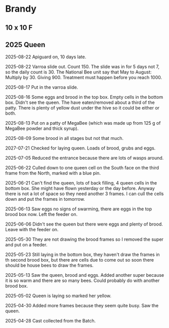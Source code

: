# Brandy

## 10 x 10 F

## 2025 Queen

2025-08-22 Apiguard on, 10 days late.

2025-08-22 Varroa slide out.  Count 150.  The slide was in for 5 days not 7, so the daily count is 30.  The National Bee unit say that May to August: Multiply by 30.  Giving 900.  Treatment must happen before you reach 1000.

2025-08-17 Put in the varroa slide.

2025-08-16 Some eggs and brood in the top box.  Empty cells in the bottom box.  Didn't see the queen.  The have eaten/removed about a third of the patty.  There is plenty of yellow dust under the hive so it could be either or both.  

2025-08-13 Put on a patty of MegaBee (which was made up from 125 g of MegaBee powder and thick syrup).

2025-08-09 Some brood in all stages but not that much.

2027-07-21 Checked for laying queen.  Loads of brood, grubs and eggs.

2025-07-05 Reduced the entrance because there are lots of wasps around.

2025-06-22 Culled down to one queen cell on the South face on the third frame from the North, marked with a blue pin.

2025-06-21 Can't find the queen, lots of back filling, 4 queen cells in the bottom box.  She might have flown yesterday or the day before.  Anyway there is not a lot of space so they need another 3 frames.  I can cull the cells down and put the frames in tomorrow.

2025-06-13 Saw eggs no signs of swarming, there are eggs in the top brood box now.  Left the feeder on.

2025-06-06 Didn't see the queen but there were eggs and plenty of brood.  Leave with the feeder on.

2025-05-30 They are not drawing the brood frames so I removed the super and put on a feeder.

2025-05-23 Still laying in the bottom box, they haven't draw the frames in th second brood box, but there are cells due to come out so soon there should be house bees to draw the frames.

2025-05-13 Saw the queen, brood and eggs.  Added another super because it is so warm and there are so many bees.  Could probably do with another brood box.

2025-05-02 Queen is laying so marked her yellow.

2025-04-30 Added more frames because they seem quite busy.  Saw the queen.

2025-04-28 Cast collected from the Batch.
